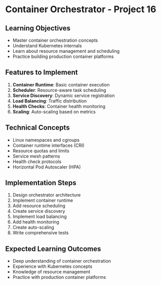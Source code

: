 # Container Orchestrator - Project 16

## Learning Objectives
- Master container orchestration concepts
- Understand Kubernetes internals
- Learn about resource management and scheduling
- Practice building production container platforms

## Features to Implement
1. **Container Runtime**: Basic container execution
2. **Scheduler**: Resource-aware task scheduling
3. **Service Discovery**: Dynamic service registration
4. **Load Balancing**: Traffic distribution
5. **Health Checks**: Container health monitoring
6. **Scaling**: Auto-scaling based on metrics

## Technical Concepts
- Linux namespaces and cgroups
- Container runtime interfaces (CRI)
- Resource quotas and limits
- Service mesh patterns
- Health check protocols
- Horizontal Pod Autoscaler (HPA)

## Implementation Steps
1. Design orchestrator architecture
2. Implement container runtime
3. Add resource scheduling
4. Create service discovery
5. Implement load balancing
6. Add health monitoring
7. Create auto-scaling
8. Write comprehensive tests

## Expected Learning Outcomes
- Deep understanding of container orchestration
- Experience with Kubernetes concepts
- Knowledge of resource management
- Practice with production container platforms
